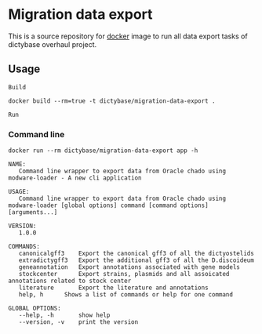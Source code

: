 # Migration data export
This is a source repository for [docker](http://docker.io) image to run
all data export tasks of dictybase overhaul project.

## Usage

`Build`

```docker build --rm=true -t dictybase/migration-data-export .```

`Run`

### Command line

```
docker run --rm dictybase/migration-data-export app -h

NAME:
   Command line wrapper to export data from Oracle chado using modware-loader - A new cli application

USAGE:
   Command line wrapper to export data from Oracle chado using modware-loader [global options] command [command options] [arguments...]

VERSION:
   1.0.0

COMMANDS:
   canonicalgff3	Export the canonical gff3 of all the dictyostelids
   extradictygff3	Export the additional gff3 of all the D.discoideum
   geneannotation	Export annotations associated with gene models
   stockcenter		Export strains, plasmids and all assoicated annotations related to stock center
   literature		Export the literature and annotations
   help, h		Shows a list of commands or help for one command
   
GLOBAL OPTIONS:
   --help, -h		show help
   --version, -v	print the version
   
